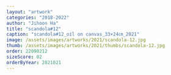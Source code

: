 ```yaml
---
layout: "artwork"
categories: "2018-2022"
author: "Jihoon Ha"
title: "scandola#12"
caption: "scandola#12_oil on canvas_33×24㎝_2021"
image: /assets/images/artworks/2021/scandola-12.jpg
thumb: /assets/images/artworks/2021/thumbs/scandola-12.jpg
order: 22090212
sizeScore: 02
orderByYear: 2021021
---
```

